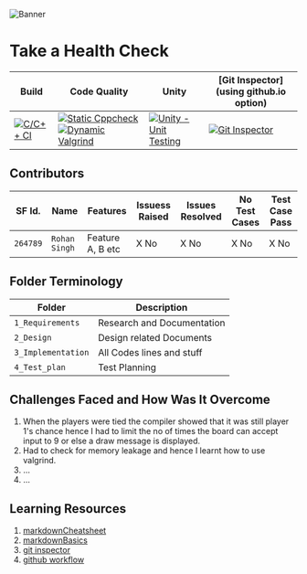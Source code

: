 ![Banner](https://github.com/Rohan07Singh/Mini_Project-L-T-/blob/735a80ef0fe68a6fabb5ae7a985b6cc5acbc2e5f/1_Requirements/Blue%20and%20Orange%20Gradient%20Modern%20Tech%20Healthcare%20and%20Medical%20X-Frame%20Banner.gif)
# **Take a Health Check**
Build | Code Quality | Unity | [Git Inspector](using github.io option)
------|----------|-------|--------------
[![C/C++ CI](https://github.com/prithvisekhar/AppliedSDLC_Template/actions/workflows/c-cpp.yml/badge.svg)](https://github.com/prithvisekhar/AppliedSDLC_Template/actions/workflows/c-cpp.yml) | [![Static Cppcheck](https://github.com/prithvisekhar/AppliedSDLC_Template/actions/workflows/cppcheck.yml/badge.svg)](https://github.com/prithvisekhar/AppliedSDLC_Template/actions/workflows/cppcheck.yml) [![Dynamic Valgrind](https://github.com/prithvisekhar/AppliedSDLC_Template/actions/workflows/CodeQuality_Dynamic.yml/badge.svg)](https://github.com/prithvisekhar/AppliedSDLC_Template/actions/workflows/CodeQuality_Dynamic.yml)| [![Unity - Unit Testing](https://github.com/prithvisekhar/AppliedSDLC_Template/actions/workflows/unity.yml/badge.svg)](https://github.com/prithvisekhar/AppliedSDLC_Template/actions/workflows/unity.yml)| [![Git Inspector](https://github.com/prithvisekhar/AppliedSDLC_Template/actions/workflows/gitinspector.yml/badge.svg)](https://github.com/prithvisekhar/AppliedSDLC_Template/actions/workflows/gitinspector.yml)

## Contributors 

SF Id. |  Name   |    Features    | Issuess Raised |Issues Resolved|No Test Cases|Test Case Pass
-------|---------|----------------|----------------|---------------|-------------|--------------
`264789` | `Rohan Singh`  | Feature A, B etc    | X No     | X No   |X No   |X No     
   
 ## Folder Terminology
 Folder             | Description
-------------------| -----------------------------------------
`1_Requirements`   | Research and Documentation
`2_Design`         | Design related Documents
`3_Implementation` | All Codes lines and stuff
`4_Test_plan`      | Test Planning

## Challenges Faced and How Was It Overcome

1. When the players were tied the compiler showed that it was still player 1's chance hence I had to limit the no of times the board can accept input to 9 or else a draw message is displayed.
2. Had to check for memory leakage and hence I learnt how to use valgrind.
3. ...
4. ...

## Learning Resources
1. [markdownCheatsheet](https://github.com/adam-p/markdown-here/wiki/Markdown-Cheatsheet)
2. [markdownBasics](https://guides.github.com/features/mastering-markdown/)
3. [git inspector](https://github.com/ejwa/gitinspector.git)
4. [github workflow](https://docs.github.com/en/actions/learn-github-action)

